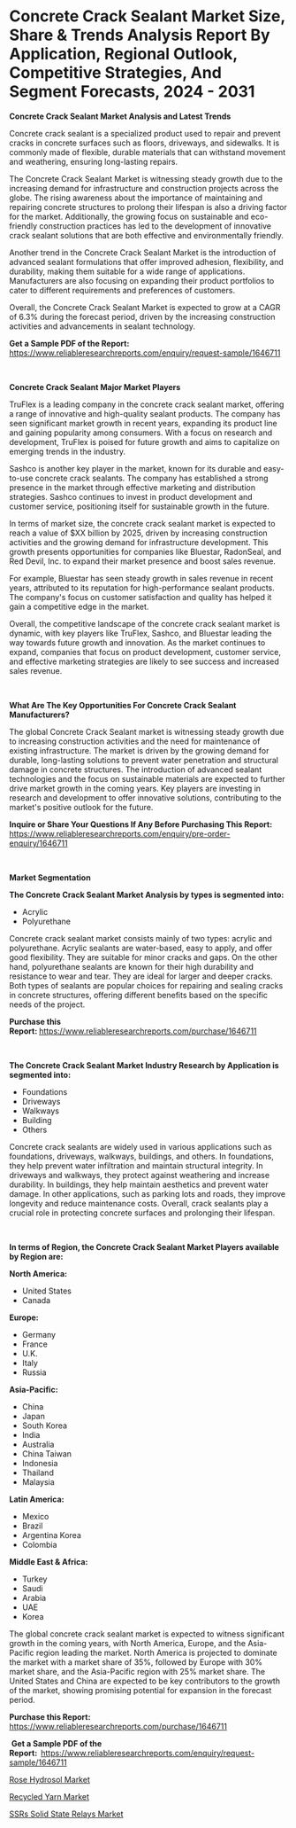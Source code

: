 <p><h1>Concrete Crack Sealant Market Size, Share & Trends Analysis Report By Application, Regional Outlook, Competitive Strategies, And Segment Forecasts, 2024 - 2031</h1></p><p><strong>Concrete Crack Sealant Market Analysis and Latest Trends</strong></p>
<p><p>Concrete crack sealant is a specialized product used to repair and prevent cracks in concrete surfaces such as floors, driveways, and sidewalks. It is commonly made of flexible, durable materials that can withstand movement and weathering, ensuring long-lasting repairs.</p><p>The Concrete Crack Sealant Market is witnessing steady growth due to the increasing demand for infrastructure and construction projects across the globe. The rising awareness about the importance of maintaining and repairing concrete structures to prolong their lifespan is also a driving factor for the market. Additionally, the growing focus on sustainable and eco-friendly construction practices has led to the development of innovative crack sealant solutions that are both effective and environmentally friendly.</p><p>Another trend in the Concrete Crack Sealant Market is the introduction of advanced sealant formulations that offer improved adhesion, flexibility, and durability, making them suitable for a wide range of applications. Manufacturers are also focusing on expanding their product portfolios to cater to different requirements and preferences of customers.</p><p>Overall, the Concrete Crack Sealant Market is expected to grow at a CAGR of 6.3% during the forecast period, driven by the increasing construction activities and advancements in sealant technology.</p></p>
<p><strong>Get a Sample PDF of the Report:&nbsp;</strong> <a href="https://www.reliableresearchreports.com/enquiry/request-sample/1646711">https://www.reliableresearchreports.com/enquiry/request-sample/1646711</a></p>
<p>&nbsp;</p>
<p><strong>Concrete Crack Sealant Major Market Players</strong></p>
<p><p>TruFlex is a leading company in the concrete crack sealant market, offering a range of innovative and high-quality sealant products. The company has seen significant market growth in recent years, expanding its product line and gaining popularity among consumers. With a focus on research and development, TruFlex is poised for future growth and aims to capitalize on emerging trends in the industry.</p><p>Sashco is another key player in the market, known for its durable and easy-to-use concrete crack sealants. The company has established a strong presence in the market through effective marketing and distribution strategies. Sashco continues to invest in product development and customer service, positioning itself for sustainable growth in the future.</p><p>In terms of market size, the concrete crack sealant market is expected to reach a value of $XX billion by 2025, driven by increasing construction activities and the growing demand for infrastructure development. This growth presents opportunities for companies like Bluestar, RadonSeal, and Red Devil, Inc. to expand their market presence and boost sales revenue.</p><p>For example, Bluestar has seen steady growth in sales revenue in recent years, attributed to its reputation for high-performance sealant products. The company's focus on customer satisfaction and quality has helped it gain a competitive edge in the market.</p><p>Overall, the competitive landscape of the concrete crack sealant market is dynamic, with key players like TruFlex, Sashco, and Bluestar leading the way towards future growth and innovation. As the market continues to expand, companies that focus on product development, customer service, and effective marketing strategies are likely to see success and increased sales revenue.</p></p>
<p>&nbsp;</p>
<p><strong>What Are The Key Opportunities For Concrete Crack Sealant Manufacturers?</strong></p>
<p><p>The global Concrete Crack Sealant market is witnessing steady growth due to increasing construction activities and the need for maintenance of existing infrastructure. The market is driven by the growing demand for durable, long-lasting solutions to prevent water penetration and structural damage in concrete structures. The introduction of advanced sealant technologies and the focus on sustainable materials are expected to further drive market growth in the coming years. Key players are investing in research and development to offer innovative solutions, contributing to the market's positive outlook for the future.</p></p>
<p><strong>Inquire or Share Your Questions If Any Before Purchasing This Report:</strong> <a href="https://www.reliableresearchreports.com/enquiry/pre-order-enquiry/1646711">https://www.reliableresearchreports.com/enquiry/pre-order-enquiry/1646711</a></p>
<p>&nbsp;</p>
<p><strong>Market Segmentation</strong></p>
<p><strong>The Concrete Crack Sealant Market Analysis by types is segmented into:</strong></p>
<p><ul><li>Acrylic</li><li>Polyurethane</li></ul></p>
<p><p>Concrete crack sealant market consists mainly of two types: acrylic and polyurethane. Acrylic sealants are water-based, easy to apply, and offer good flexibility. They are suitable for minor cracks and gaps. On the other hand, polyurethane sealants are known for their high durability and resistance to wear and tear. They are ideal for larger and deeper cracks. Both types of sealants are popular choices for repairing and sealing cracks in concrete structures, offering different benefits based on the specific needs of the project.</p></p>
<p><strong>Purchase this Report:&nbsp;</strong><a href="https://www.reliableresearchreports.com/purchase/1646711">https://www.reliableresearchreports.com/purchase/1646711</a></p>
<p>&nbsp;</p>
<p><strong>The Concrete Crack Sealant Market Industry Research by Application is segmented into:</strong></p>
<p><ul><li>Foundations</li><li>Driveways</li><li>Walkways</li><li>Building</li><li>Others</li></ul></p>
<p><p>Concrete crack sealants are widely used in various applications such as foundations, driveways, walkways, buildings, and others. In foundations, they help prevent water infiltration and maintain structural integrity. In driveways and walkways, they protect against weathering and increase durability. In buildings, they help maintain aesthetics and prevent water damage. In other applications, such as parking lots and roads, they improve longevity and reduce maintenance costs. Overall, crack sealants play a crucial role in protecting concrete surfaces and prolonging their lifespan.</p></p>
<p>&nbsp;</p>
<p><strong>In terms of Region, the Concrete Crack Sealant Market Players available by Region are:</strong></p>
<p>
    <p> <strong> North America: </strong>
        <ul>
            <li>United States</li>
            <li>Canada</li>
        </ul>
        </p> 
    <p> <strong> Europe: </strong>
        <ul>
            <li>Germany</li>
            <li>France</li>
            <li>U.K.</li>
            <li>Italy</li>
            <li>Russia</li>
        </ul>
        </p> 
    <p> <strong> Asia-Pacific: </strong>
        <ul>
            <li>China</li>
            <li>Japan</li>
            <li>South Korea</li>
            <li>India</li>
            <li>Australia</li>
            <li>China Taiwan</li>
            <li>Indonesia</li>
            <li>Thailand</li>
            <li>Malaysia</li>
        </ul>
        </p> 
    <p> <strong> Latin America: </strong>
        <ul>
            <li>Mexico</li>
            <li>Brazil</li>
            <li>Argentina Korea</li>
            <li>Colombia</li>
        </ul>
        </p> 
    <p> <strong> Middle East & Africa: </strong>
        <ul>
            <li>Turkey</li>
            <li>Saudi</li>
            <li>Arabia</li>
            <li>UAE</li>
            <li>Korea</li>
        </ul>
    </p>
    </p>
<p><p>The global concrete crack sealant market is expected to witness significant growth in the coming years, with North America, Europe, and the Asia-Pacific region leading the market. North America is projected to dominate the market with a market share of 35%, followed by Europe with 30% market share, and the Asia-Pacific region with 25% market share. The United States and China are expected to be key contributors to the growth of the market, showing promising potential for expansion in the forecast period.</p></p>
<p><strong>Purchase this Report: </strong><a href="https://www.reliableresearchreports.com/purchase/1646711">https://www.reliableresearchreports.com/purchase/1646711</a></p>
<p>&nbsp;<strong>Get a Sample PDF of the Report:&nbsp;&nbsp;</strong><a href="https://www.reliableresearchreports.com/enquiry/request-sample/1646711">https://www.reliableresearchreports.com/enquiry/request-sample/1646711</a></p>
<p><strong></strong></p>
<p><p><a href="https://github.com/GroverBarry/Market-Research-Report-List-4/blob/main/rose-hydrosol-market.md">Rose Hydrosol Market</a></p><p><a href="https://scarlet-rocket-c63.notion.site/Recycled-Yarn-Market-Size-Global-Industry-Overview-Market-Segmentation-and-Forecast-2024-to-2031-791f912868264927ab7e4a71cd582056">Recycled Yarn Market</a></p><p><a href="https://view.publitas.com/reportprime-1/ssrs-solid-state-relays-market-size-reflecting-a-forecast-till-2031-market-by-type-by-application-and-by-geography/">SSRs Solid State Relays Market</a></p></p>